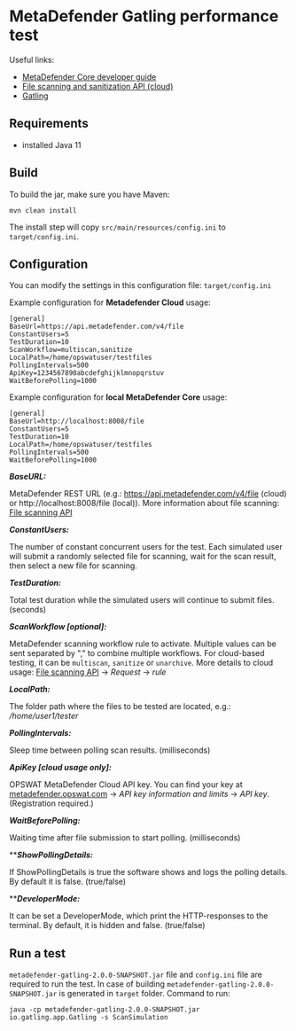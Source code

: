# MetaDefender Gatling performance test

Useful links:

* [MetaDefender Core developer guide](https://onlinehelp.opswat.com/corev4/9._%28NEW%29_MetaDefender_Core_Developer_Guide.html)
* [File scanning and sanitization API (cloud)](https://onlinehelp.opswat.com/mdcloud/2.1_Scanning_a_file_by_file_upload.html)
* [Gatling](https://gatling.io/)

## Requirements

- installed Java 11

## Build

To build the jar, make sure you have Maven:

	mvn clean install

The install step will copy `src/main/resources/config.ini` to `target/config.ini`.

## Configuration

You can modify the settings in this configuration file: `target/config.ini`


Example configuration for **Metadefender Cloud** usage:
```
[general]
BaseUrl=https://api.metadefender.com/v4/file
ConstantUsers=5
TestDuration=10
ScanWorkflow=multiscan,sanitize
LocalPath=/home/opswatuser/testfiles
PollingIntervals=500
ApiKey=1234567890abcdefghijklmnopqrstuv
WaitBeforePolling=1000
```


Example configuration for **local MetaDefender Core** usage:
```
[general]
BaseUrl=http://localhost:8008/file
ConstantUsers=5
TestDuration=10
LocalPath=/home/opswatuser/testfiles
PollingIntervals=500
WaitBeforePolling=1000
```

***BaseURL:***

MetaDefender REST URL (e.g.: https://api.metadefender.com/v4/file (cloud) or http://localhost:8008/file (local)). More information about file scanning: [File scanning API](https://onlinehelp.opswat.com/mdcloud/2.1_Scanning_a_file_by_file_upload.html)

***ConstantUsers:***

The number of constant concurrent users for the test. Each simulated user will submit a randomly 
selected file for scanning, wait for the scan result, then select a new file for scanning.

***TestDuration:***

Total test duration while the simulated users will continue to submit files. (seconds)

***ScanWorkflow [optional]:***

MetaDefender scanning workflow rule to activate. Multiple values can be sent separated by "," to combine multiple workflows. For cloud-based testing, it can be `multiscan`, `sanitize` or `unarchive`. More details to cloud usage: [File scanning API](https://onlinehelp.opswat.com/mdcloud/2.1_Scanning_a_file_by_file_upload.html) -> *Request* -> *rule*

***LocalPath:***

The folder path where the files to be tested are located, e.g.: */home/user1/tester*

***PollingIntervals:***

Sleep time between polling scan results. (milliseconds)

***ApiKey [cloud usage only]:***

OPSWAT MetaDefender Cloud API key. You can find your key at [metadefender.opswat.com](https://metadefender.opswat.com/account) -> *API key information and limits* -> *API key*. (Registration required.)

***WaitBeforePolling:***

Waiting time after file submission to start polling. (milliseconds)

*****ShowPollingDetails:***

If ShowPollingDetails is true the software shows and logs the polling details. By default it is false. (true/false)

*****DeveloperMode:***

It can be set a DeveloperMode, which print the HTTP-responses to the terminal. By default, it is hidden and false. (true/false)


## Run a test

`metadefender-gatling-2.0.0-SNAPSHOT.jar` file and `config.ini` file are required to run the test. In case of building `metadefender-gatling-2.0.0-SNAPSHOT.jar` is generated in `target` folder. Command to run:

	java -cp metadefender-gatling-2.0.0-SNAPSHOT.jar io.gatling.app.Gatling -s ScanSimulation

